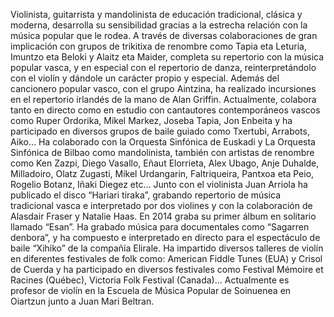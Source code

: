 Violinista, guitarrista y mandolinista de educación tradicional, clásica y moderna, desarrolla su sensibilidad gracias a la estrecha relación con la música popular que le rodea. A través de diversas colaboraciones de gran implicación con grupos de trikitixa de renombre como Tapia eta Leturia, Imuntzo eta Beloki y Alaitz eta Maider, completa su repertorio con la música popular vasca, y en especial con el repertorio de danza, reinterpretándolo con el violín y dándole un carácter propio y especial. Además del cancionero popular vasco, con el grupo Aintzina, ha realizado incursiones en el repertorio irlandés de la mano de Alan Griffin. Actualmente, colabora tanto en directo como en estudio con cantautores contemporáneos vascos como Ruper Ordorika, Mikel Markez, Joseba Tapia, Jon Enbeita y ha participado en diversos grupos de baile guiado como Txertubi, Arrabots, Aiko…
Ha colaborado con la Orquesta Sinfónica de Euskadi y La Orquesta Sinfónica de Bilbao como mandolinista, también con artistas de renombre como Ken Zazpi, Diego Vasallo, Eñaut Elorrieta, Alex Ubago, Anje Duhalde, Milladoiro, Olatz Zugasti, Mikel Urdangarin, Faltriqueira, Pantxoa eta Peio, Rogelio Botanz, Iñaki Diegez etc…
Junto con el violinista Juan Arriola ha publicado el disco “Hariari tiraka”, grabando repertorio de música tradicional vasca e interpretado por dos violines y con la colaboración de Alasdair Fraser y Natalie Haas.
En 2014 graba su primer álbum en solitario llamado “Esan”.
Ha grabado música para documentales como “Sagarren denbora”, y ha compuesto e interpretado en directo para el espectáculo de baile “Xihiko” de la compañía Elirale.
Ha impartido diversos talleres de violín en diferentes festivales de folk como: American Fiddle Tunes (EUA) y Crisol de Cuerda y ha participado en diversos festivales como Festival Mémoire et Racines (Québec), Victoria Folk Festival (Canada)…
Actualmente es profesor de violín en la Escuela de Música Popular de Soinuenea en Oiartzun junto a Juan Mari Beltran.
